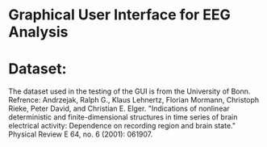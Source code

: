 # Graphical User Interface for EEG Analysis

# Dataset:
The dataset used in the testing of the GUI is from the University of Bonn.
Refrence: Andrzejak, Ralph G., Klaus Lehnertz, Florian Mormann, Christoph Rieke, Peter David, and Christian E. Elger. "Indications of nonlinear deterministic and finite-dimensional structures in time series of brain electrical activity: Dependence on recording region and brain state." Physical Review E 64, no. 6 (2001): 061907.
